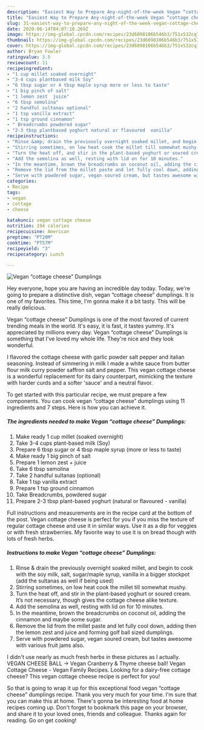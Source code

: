 ```yaml
---
description: "Easiest Way to Prepare Any-night-of-the-week Vegan “cottage cheese” Dumplings"
title: "Easiest Way to Prepare Any-night-of-the-week Vegan “cottage cheese” Dumplings"
slug: 31-easiest-way-to-prepare-any-night-of-the-week-vegan-cottage-cheese-dumplings
date: 2020-06-14T04:07:18.269Z
image: https://img-global.cpcdn.com/recipes/23d6098106b546b3/751x532cq70/vegan-cottage-cheese-dumplings-recipe-main-photo.jpg
thumbnail: https://img-global.cpcdn.com/recipes/23d6098106b546b3/751x532cq70/vegan-cottage-cheese-dumplings-recipe-main-photo.jpg
cover: https://img-global.cpcdn.com/recipes/23d6098106b546b3/751x532cq70/vegan-cottage-cheese-dumplings-recipe-main-photo.jpg
author: Bryan Fowler
ratingvalue: 3.5
reviewcount: 11
recipeingredient:
- "1 cup millet soaked overnight"
- "3-4 cups plantbased milk Soy"
- "6 tbsp sugar or 4 tbsp maple syrup more or less to taste"
- "1 big pinch of salt"
- "1 lemon zest  juice"
- "6 tbsp semolina"
- "2 handful sultanas optional"
- "1 tsp vanilla extract"
- "1 tsp ground cinnamon"
- " Breadcrumbs powdered sugar"
- "2-3 tbsp plantbased yoghurt natural or flavoured  vanilla"
recipeinstructions:
- "Rinse &amp; drain the previously overnight soaked millet, and begin to cook with the soy milk, salt, sugar/maple syrup, vanilla in a bigger stockpot (add the sultanas as well if being used)"
- "Stirring sometimes, on low heat cook the millet till somewhat mushy."
- "Turn the heat off, and stir in the plant-based yoghurt or soured cream. It’s not necessary, though gives the cottage cheese alike texture."
- "Add the semolina as well, resting with lid on for 10 minutes."
- "In the meantime, brown the breadcrumbs on coconut oil, adding the cinnamon and maybe some sugar."
- "Remove the lid from the millet paste and let fully cool down, adding then the lemon zest and juice and forming golf ball sized dumplings."
- "Serve with powdered sugar, vegan soured cream, but tastes awesome with various fruit jams also."
categories:
- Recipe
tags:
- vegan
- cottage
- cheese

katakunci: vegan cottage cheese 
nutrition: 194 calories
recipecuisine: American
preptime: "PT20M"
cooktime: "PT57M"
recipeyield: "3"
recipecategory: Lunch

---
```



![Vegan “cottage cheese” Dumplings](https://img-global.cpcdn.com/recipes/23d6098106b546b3/751x532cq70/vegan-cottage-cheese-dumplings-recipe-main-photo.jpg)

Hey everyone, hope you are having an incredible day today. Today, we're going to prepare a distinctive dish, vegan “cottage cheese” dumplings. It is one of my favorites. This time, I'm gonna make it a bit tasty. This will be really delicious.

Vegan “cottage cheese” Dumplings is one of the most favored of current trending meals in the world. It's easy, it is fast, it tastes yummy. It's appreciated by millions every day. Vegan “cottage cheese” Dumplings is something that I've loved my whole life. They're nice and they look wonderful.

I flavored the cottage cheese with garlic powder salt pepper and italian seasoning. Instead of simmering in milk I made a white sauce from butter flour milk curry powder saffron salt and pepper. This vegan cottage cheese is a wonderful replacement for its dairy counterpart, mimicking the texture with harder curds and a softer &#39;sauce&#39; and a neutral flavor.


To get started with this particular recipe, we must prepare a few components. You can cook vegan “cottage cheese” dumplings using 11 ingredients and 7 steps. Here is how you can achieve it.

<!--inarticleads1-->

##### The ingredients needed to make Vegan “cottage cheese” Dumplings:

1. Make ready 1 cup millet (soaked overnight)
1. Take 3-4 cups plant-based milk (Soy)
1. Prepare 6 tbsp sugar or 4 tbsp maple syrup (more or less to taste)
1. Make ready 1 big pinch of salt
1. Prepare 1 lemon zest + juice
1. Take 6 tbsp semolina
1. Take 2 handful sultanas (optional)
1. Take 1 tsp vanilla extract
1. Prepare 1 tsp ground cinnamon
1. Take  Breadcrumbs, powdered sugar
1. Prepare 2-3 tbsp plant-based yoghurt (natural or flavoured - vanilla)


Full instructions and measurements are in the recipe card at the bottom of the post. Vegan cottage cheese is perfect for you if you miss the texture of regular cottage cheese and use it in similar ways. Use it as a dip for veggies or with fresh strawberries. My favorite way to use it is on bread though with lots of fresh herbs. 

<!--inarticleads2-->

##### Instructions to make Vegan “cottage cheese” Dumplings:

1. Rinse &amp; drain the previously overnight soaked millet, and begin to cook with the soy milk, salt, sugar/maple syrup, vanilla in a bigger stockpot (add the sultanas as well if being used)
1. Stirring sometimes, on low heat cook the millet till somewhat mushy.
1. Turn the heat off, and stir in the plant-based yoghurt or soured cream. It’s not necessary, though gives the cottage cheese alike texture.
1. Add the semolina as well, resting with lid on for 10 minutes.
1. In the meantime, brown the breadcrumbs on coconut oil, adding the cinnamon and maybe some sugar.
1. Remove the lid from the millet paste and let fully cool down, adding then the lemon zest and juice and forming golf ball sized dumplings.
1. Serve with powdered sugar, vegan soured cream, but tastes awesome with various fruit jams also.


I didn&#39;t use nearly as much fresh herbs in these pictures as I actually. VEGAN CHEESE BALL → Vegan Cranberry &amp; Thyme cheese ball! Vegan Cottage Cheese - Vegan Family Recipes. Looking for a dairy-free cottage cheese? This vegan cottage cheese recipe is perfect for you! 

So that is going to wrap it up for this exceptional food vegan “cottage cheese” dumplings recipe. Thank you very much for your time. I'm sure that you can make this at home. There's gonna be interesting food at home recipes coming up. Don't forget to bookmark this page on your browser, and share it to your loved ones, friends and colleague. Thanks again for reading. Go on get cooking!
